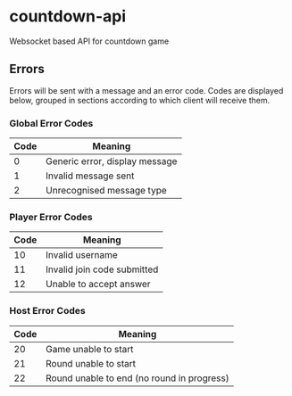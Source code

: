 # countdown-api
Websocket based API for countdown game

## Errors
Errors will be sent with a message and an error code. Codes are displayed below, grouped in sections according to which client will receive them.

### Global Error Codes
| Code | Meaning
|------|---------
| 0    | Generic error, display message
| 1    | Invalid message sent
| 2    | Unrecognised message type

### Player Error Codes
| Code | Meaning
|------|---------
| 10    | Invalid username
| 11    | Invalid join code submitted
| 12    | Unable to accept answer

### Host Error Codes
| Code | Meaning
|------|---------
| 20    | Game unable to start
| 21    | Round unable to start
| 22    | Round unable to end (no round in progress)

